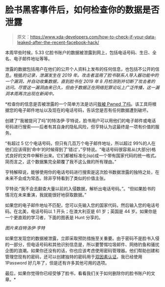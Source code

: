 # 脸书黑客事件后，如何检查你的数据是否泄露

> 原文：<https://www.xda-developers.com/how-to-check-if-your-data-leaked-after-the-recent-facebook-hack/>

本周早些时候，5.33 亿脸书账户的数据被泄露到网上，包括电话号码、生日、全名、电子邮件地址等等。

泄露的数据包括用户在他们的公开个人资料上发布的任何信息，也包括不公开的信息。根据[](https://therecord.media/phone-numbers-for-533-million-facebook-users-leaked-on-hacking-forum/)*的记录，泄漏发生在 2019 年。攻击者滥用了脸书联系人导入器功能中的一个漏洞，并自动收集数据，直到脸书在 2019 年 8 月检测到并切断了攻击者的访问。尽管这一漏洞由来已久，但由于数据正在网络犯罪论坛上广泛传播，这一漏洞本周再次出现在新闻中。*

 *检查你的信息是否被泄露的一个简单方法是访问[我被 Pwned 了吗](https://haveibeenpwned.com/)。该工具将根据您的电子邮件地址以及现在的电话号码，告诉您是否有任何数据遭到破坏。

创建了“我被提问了吗”的特洛伊·亨特说，脸书用户可以用他们的电子邮件或电话号码进行搜索——后者有其自身的隐私风险，但亨特认为这最终是一项有价值的服务。

“有超过 5 亿个电话号码，但只有几百万个电子邮件地址，所以超过 99%的人在他们应该得到‘命中’的时候得到了‘错过’，”亨特说。“电话号码很容易从(大部分)格式良好的文件中解析出来。它们都被标准化(sp)成一个带有国家代码的统一格式。简而言之，这个数据集完全颠覆了我不这么做的所有理由。”

亨特解释说，能够使用你的电话号码进行搜索是这次脸书数据泄露的独特之处，在未来不会成为常态。除非亨特看到了类似的价值主张。

亨特说:“我不会去翻查大量以前的入侵数据，解析出电话号码。”。“但如果脸书的情况在未来重演，我就能很好地获取数据。”

如果您的电子邮件地址不匹配，您可以先输入您的国家代码，然后输入您的电话号码。在北美，电话号码以 1 开头；在澳大利亚是 61 岁；英国是 44 岁。如果你是一个更直观的学习者，下面的图表是 Hunt 分享的。

*图片来自特洛伊·亨特*

如果您发现您的数据被泄露，立即采取预防措施至关重要。由于密码不是脸书入侵的一部分，但电话号码和其他识别信息是，所以要警惕垃圾邮件、网络钓鱼和骚扰企图的浪潮。如果你还没有的话，你也应该考虑使用密码管理器。他们帮助创建和管理您现有的密码，还可以创建独特的密码用于[双因素认证](https://www.xda-developers.com/facebook-two-factor-authentication-security-key-mobile/)。我已经使用 1Password 好几年了，但是还有许多其他可用的选项。

最后，如果你觉得你已经受够了脸书，看看我们关于如何删除你的脸书账户的文章。*